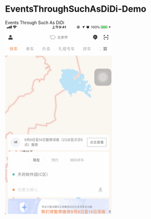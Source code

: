 # EventsThroughSuchAsDiDi-Demo
Events Through Such As DiDi
![Image](https://github.com/xby023/EventsThroughSuchAsDiDi-Demo/blob/master/EventDemo.gif)
